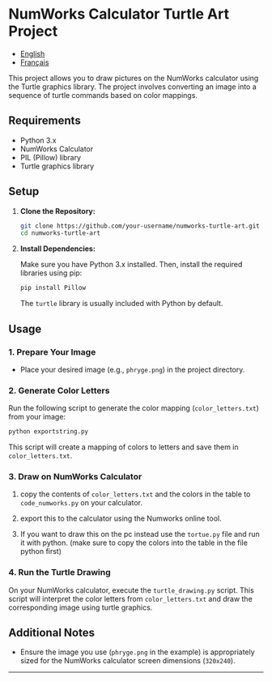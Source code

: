 # NumWorks Calculator Turtle Art Project

- [English](README.md)
- [Français](README.fr.md)

This project allows you to draw pictures on the NumWorks calculator using the Turtle graphics library. The project involves converting an image into a sequence of turtle commands based on color mappings.

## Requirements

- Python 3.x
- NumWorks Calculator
- PIL (Pillow) library
- Turtle graphics library

## Setup

1. **Clone the Repository:**

   ```bash
   git clone https://github.com/your-username/numworks-turtle-art.git
   cd numworks-turtle-art
   ```

2. **Install Dependencies:**

   Make sure you have Python 3.x installed. Then, install the required libraries using pip:

   ```bash
   pip install Pillow
   ```

   The `turtle` library is usually included with Python by default.

## Usage

### 1. Prepare Your Image

- Place your desired image (e.g., `phryge.png`) in the project directory.

### 2. Generate Color Letters

Run the following script to generate the color mapping (`color_letters.txt`) from your image:

```bash
python exportstring.py
```

This script will create a mapping of colors to letters and save them in `color_letters.txt`.

### 3. Draw on NumWorks Calculator

1. copy the contents of `color_letters.txt` and the colors in the table to `code_numworks.py` on your calculator.
2. export this to the calculator using the Numworks online tool.

3. If you want to draw this on the pc instead use the `tortue.py` file and run it with python. (make sure to copy the colors into the table in the file python first)

### 4. Run the Turtle Drawing

On your NumWorks calculator, execute the `turtle_drawing.py` script. This script will interpret the color letters from `color_letters.txt` and draw the corresponding image using turtle graphics.

## Additional Notes

- Ensure the image you use (`phryge.png` in the example) is appropriately sized for the NumWorks calculator screen dimensions (`320x240`).

---
